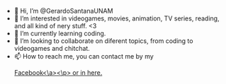 - 👋 Hi, I’m @GerardoSantanaUNAM
- 👀 I’m interested in videogames, movies, animation, TV series, reading, and all kind of nery stuff. <3
- 🌱 I’m currently learning coding.
- 💞️ I’m looking to collaborate on diferent topics, from coding to videogames and chitchat.
- 📫 How to reach me, you can contact me by my <p> <a href="https://www.facebook.com/gerardo.santana.16144/">Facebook<\a><\p> or in here.

<!---
GerardoSantanaUNAM/GerardoSantanaUNAM is a ✨ special ✨ repository because its `README.md` (this file) appears on your GitHub profile.
You can click the Preview link to take a look at your changes.
--->

